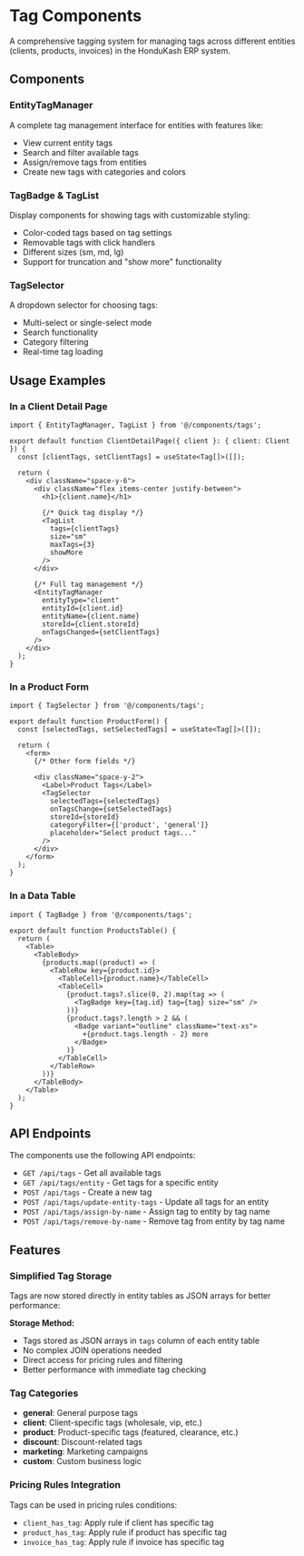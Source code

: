 # Tag Components

A comprehensive tagging system for managing tags across different entities (clients, products, invoices) in the HonduKash ERP system.

## Components

### EntityTagManager
A complete tag management interface for entities with features like:
- View current entity tags
- Search and filter available tags
- Assign/remove tags from entities
- Create new tags with categories and colors

### TagBadge & TagList
Display components for showing tags with customizable styling:
- Color-coded tags based on tag settings
- Removable tags with click handlers
- Different sizes (sm, md, lg)
- Support for truncation and "show more" functionality

### TagSelector
A dropdown selector for choosing tags:
- Multi-select or single-select mode
- Search functionality
- Category filtering
- Real-time tag loading

## Usage Examples

### In a Client Detail Page

```tsx
import { EntityTagManager, TagList } from '@/components/tags';

export default function ClientDetailPage({ client }: { client: Client }) {
  const [clientTags, setClientTags] = useState<Tag[]>([]);

  return (
    <div className="space-y-6">
      <div className="flex items-center justify-between">
        <h1>{client.name}</h1>
        
        {/* Quick tag display */}
        <TagList 
          tags={clientTags}
          size="sm"
          maxTags={3}
          showMore
        />
      </div>

      {/* Full tag management */}
      <EntityTagManager
        entityType="client"
        entityId={client.id}
        entityName={client.name}
        storeId={client.storeId}
        onTagsChanged={setClientTags}
      />
    </div>
  );
}
```

### In a Product Form

```tsx
import { TagSelector } from '@/components/tags';

export default function ProductForm() {
  const [selectedTags, setSelectedTags] = useState<Tag[]>([]);

  return (
    <form>
      {/* Other form fields */}
      
      <div className="space-y-2">
        <Label>Product Tags</Label>
        <TagSelector
          selectedTags={selectedTags}
          onTagsChange={setSelectedTags}
          storeId={storeId}
          categoryFilter={['product', 'general']}
          placeholder="Select product tags..."
        />
      </div>
    </form>
  );
}
```

### In a Data Table

```tsx
import { TagBadge } from '@/components/tags';

export default function ProductsTable() {
  return (
    <Table>
      <TableBody>
        {products.map((product) => (
          <TableRow key={product.id}>
            <TableCell>{product.name}</TableCell>
            <TableCell>
              {product.tags?.slice(0, 2).map(tag => (
                <TagBadge key={tag.id} tag={tag} size="sm" />
              ))}
              {product.tags?.length > 2 && (
                <Badge variant="outline" className="text-xs">
                  +{product.tags.length - 2} more
                </Badge>
              )}
            </TableCell>
          </TableRow>
        ))}
      </TableBody>
    </Table>
  );
}
```

## API Endpoints

The components use the following API endpoints:

- `GET /api/tags` - Get all available tags
- `GET /api/tags/entity` - Get tags for a specific entity
- `POST /api/tags` - Create a new tag
- `POST /api/tags/update-entity-tags` - Update all tags for an entity
- `POST /api/tags/assign-by-name` - Assign tag to entity by tag name
- `POST /api/tags/remove-by-name` - Remove tag from entity by tag name

## Features

### Simplified Tag Storage
Tags are now stored directly in entity tables as JSON arrays for better performance:

**Storage Method:**
- Tags stored as JSON arrays in `tags` column of each entity table
- No complex JOIN operations needed
- Direct access for pricing rules and filtering
- Better performance with immediate tag checking

### Tag Categories
- **general**: General purpose tags
- **client**: Client-specific tags (wholesale, vip, etc.)
- **product**: Product-specific tags (featured, clearance, etc.)
- **discount**: Discount-related tags
- **marketing**: Marketing campaigns
- **custom**: Custom business logic

### Pricing Rules Integration
Tags can be used in pricing rules conditions:
- `client_has_tag`: Apply rule if client has specific tag
- `product_has_tag`: Apply rule if product has specific tag
- `invoice_has_tag`: Apply rule if invoice has specific tag